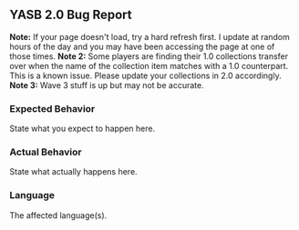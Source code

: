 ## YASB 2.0 Bug Report

**Note:** If your page doesn't load, try a hard refresh first. I update at random hours of the day and you may have been accessing the page at one of those times. 
**Note 2:** Some players are finding their 1.0 collections transfer over when the name of the collection item matches with a 1.0 counterpart. This is a known issue. Please update your collections in 2.0 accordingly.
**Note 3:** Wave 3 stuff is up but may not be accurate.

### Expected Behavior

State what you expect to happen here.

### Actual Behavior

State what actually happens here.

### Language

The affected language(s). 

